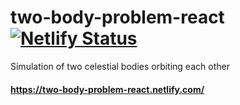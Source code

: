 # two-body-problem-react [![Netlify Status](https://api.netlify.com/api/v1/badges/22e3a7cc-ab88-4927-9ba4-6b83c2fb5960/deploy-status)](https://app.netlify.com/sites/two-body-problem-react/deploys)

Simulation of two celestial bodies orbiting each other

#### https://two-body-problem-react.netlify.com/
